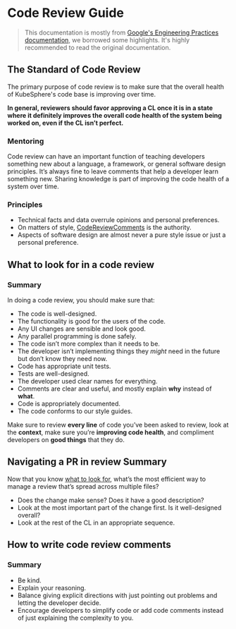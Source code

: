 # Code Review Guide
> This documentation is mostly from [Google's Engineering Practices documentation](https://google.github.io/eng-practices/), we borrowed some highlights. It's highly recommended to read the original documentation.

## The Standard of Code Review

The primary purpose of code review is to make sure that the overall health of KubeSphere's code base is improving over time.

**In general, reviewers should favor approving a CL once it is in a state where it definitely improves the overall code health of the system being worked on, even if the CL isn’t perfect.**

### Mentoring

Code review can have an important function of teaching developers something new about a language, a framework, or general software design principles. It’s always fine to leave comments that help a developer learn something new. Sharing knowledge is part of improving the code health of a system over time. 

### Principles
* Technical facts and data overrule opinions and personal preferences.
* On matters of style, [CodeReviewComments](https://github.com/golang/go/wiki/CodeReviewComments) is the authority.
* Aspects of software design are almost never a pure style issue or just a personal preference.


## What to look for in a code review

### Summary

In doing a code review, you should make sure that:

* The code is well-designed.
* The functionality is good for the users of the code.
* Any UI changes are sensible and look good.
* Any parallel programming is done safely.
* The code isn’t more complex than it needs to be.
* The developer isn’t implementing things they *might* need in the future but don’t know they need now.
* Code has appropriate unit tests.
* Tests are well-designed.
* The developer used clear names for everything.
* Comments are clear and useful, and mostly explain **why** instead of **what**.
* Code is appropriately documented.
* The code conforms to our style guides.

Make sure to review **every line** of code you’ve been asked to review, look at the **context**, make sure you’re **improving code health**, and compliment developers on **good things** that they do.

## Navigating a PR in review Summary

Now that you know [what to look for](), what’s the most efficient way to manage a review that’s spread across multiple files?

* Does the change make sense? Does it have a good description?
* Look at the most important part of the change first. Is it well-designed overall?
* Look at the rest of the CL in an appropriate sequence.


## How to write code review comments

### Summary

* Be kind.
* Explain your reasoning.
* Balance giving explicit directions with just pointing out problems and letting the developer decide.
* Encourage developers to simplify code or add code comments instead of just explaining the complexity to you.
